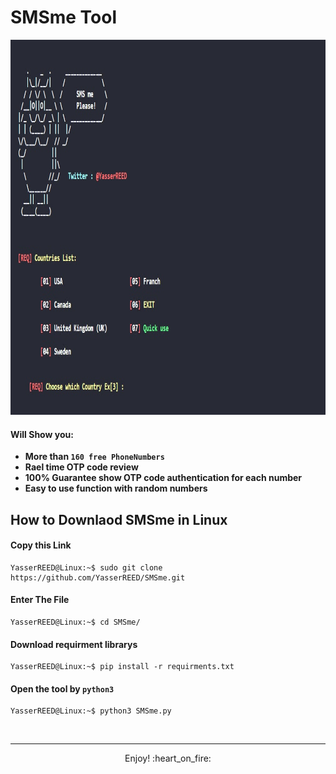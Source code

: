 # SMSme Tool

<p align="center"><img src="https://github.com/YasserREED/SMSme/blob/main/Files/img/Front.jpg" height="600"></p>



#### Will Show you:
- **More than `160 free PhoneNumbers`**
- **Rael time OTP code review**
- **100% Guarantee show OTP code authentication for each number**
- **Easy to use function with random numbers**

## How to Downlaod SMSme in Linux

#### Copy this Link
```console
YasserREED@Linux:~$ sudo git clone https://github.com/YasserREED/SMSme.git
```
#### Enter The File
```console
YasserREED@Linux:~$ cd SMSme/
```
#### Download requirment librarys
```console
YasserREED@Linux:~$ pip install -r requirments.txt
```
#### Open the tool by `python3`
```console
YasserREED@Linux:~$ python3 SMSme.py
```

<br>

---

<p align="center"> Enjoy! :heart_on_fire: </p>
